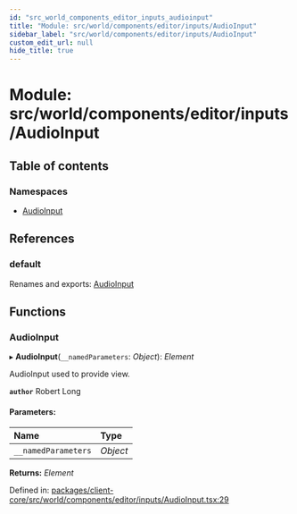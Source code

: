 ```yaml
---
id: "src_world_components_editor_inputs_audioinput"
title: "Module: src/world/components/editor/inputs/AudioInput"
sidebar_label: "src/world/components/editor/inputs/AudioInput"
custom_edit_url: null
hide_title: true
---
```


# Module: src/world/components/editor/inputs/AudioInput

## Table of contents

### Namespaces

- [AudioInput](src_world_components_editor_inputs_audioinput.audioinput.md)

## References

### default

Renames and exports: [AudioInput](src_world_components_editor_inputs_audioinput.md#audioinput)

## Functions

### AudioInput

▸ **AudioInput**(`__namedParameters`: *Object*): *Element*

AudioInput used to provide view.

**`author`** Robert Long

#### Parameters:

Name | Type |
:------ | :------ |
`__namedParameters` | *Object* |

**Returns:** *Element*

Defined in: [packages/client-core/src/world/components/editor/inputs/AudioInput.tsx:29](https://github.com/xr3ngine/xr3ngine/blob/673ad6a5f/packages/client-core/src/world/components/editor/inputs/AudioInput.tsx#L29)
